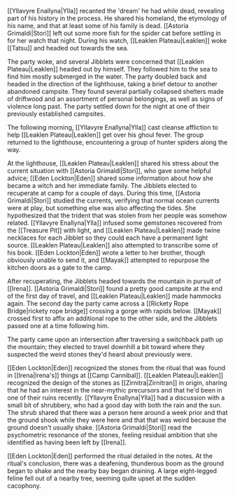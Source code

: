 [[Yllavyre Enallyna|Ylla]] recanted the 'dream' he had while dead, revealing part of his history in the process. He shared his homeland, the etymology of his name, and that at least some of his family is dead. [[Astoria Grimaldi|Stori]] left out some more fish for the spider cat before settling in for her watch that night. During his watch, [[Leaklen Plateau|Leaklen]] woke [[Tatsu]] and headed out towards the sea. 

The party woke, and several Jibblets were concerned that [[Leaklen Plateau|Leaklen]] headed out by himself. They followed him to the sea to find him mostly submerged in the water. The party doubled back and headed in the direction of the lighthouse, taking a brief detour to another abandoned campsite. They found several partially collapsed shelters made of driftwood and an assortment of personal belongings, as well as signs of violence long past. The party settled down for the night at one of their previously established campsites.

The following morning, [[Yllavyre Enallyna|Ylla]] cast cleanse affliction to help [[Leaklen Plateau|Leaklen]] get over his ghoul fever. The group returned to the lighthouse, encountering a group of hunter spiders along the way.

At the lighthouse, [[Leaklen Plateau|Leaklen]] shared his stress about the current situation with [[Astoria Grimaldi|Stori]], who gave some helpful advice; [[Eden Lockton|Eden]] shared some information about how she became a witch and her immediate family. The Jibblets elected to recuperate at camp for a couple of days. During this time, [[Astoria Grimaldi|Stori]] studied the currents, verifying that normal ocean currents were at play, but something else was also affecting the tides. She hypothesized that the trident that was stolen from her people was somehow related. [[Yllavyre Enallyna|Ylla]] infused some gemstones recovered from the [[Treasure Pit]] with light, and [[Leaklen Plateau|Leaklen]] made twine necklaces for each Jibblet so they could each have a permanent light source. [[Leaklen Plateau|Leaklen]] also attempted to transcribe some of his book. [[Eden Lockton|Eden]] wrote a letter to her brother, though obviously unable to send it, and [[Mayak]] attempted to repurpose the kitchen doors as a gate to the camp.

After recuperating, the Jibblets headed towards the mountain in pursuit of [[Irena]]. [[Astoria Grimaldi|Stori]] found a pretty good campsite at the end of the first day of travel, and [[Leaklen Plateau|Leaklen]] made hammocks again. The second day the party came across a [[Rickety Rope Bridge|rickety rope bridge]] crossing a gorge with rapids below. [[Mayak]] crossed first to affix an additional rope to the other side, and the Jibblets passed one at a time following him.

The party came upon an intersection after traversing a switchback path up the mountain; they elected to travel downhill a bit toward where they suspected the weird stones they'd heard about previously were.

[[Eden Lockton|Eden]] recognized the stones from the ritual that was found in [[Irena|Irena's]] things at [[Camp Cannibal]]. [[Leaklen Plateau|Leaklen]] recognized the design of the stones as [[Zirnitra|Zirnitran]] in origin, sharing that he had an interest in the near-mythic precursors and that he'd been in one of their ruins recently. [[Yllavyre Enallyna|Ylla]] had a discussion with a small bit of shrubbery, who had a good day with both the rain and the sun. The shrub shared that there was a person here around a week prior and that the ground shook while they were here and that that was weird because the ground doesn't usually shake. [[Astoria Grimaldi|Stori]] read the psychometric resonance of the stones, feeling residual ambition that she identified as having been left by [[Irena]].

[[Eden Lockton|Eden]] performed the ritual detailed in the notes. At the ritual's conclusion, there was a deafening, thunderous boom as the ground began to shake and the nearby bay began draining. A large eight-legged feline fell out of a nearby tree, seeming quite upset at the sudden cacophony.